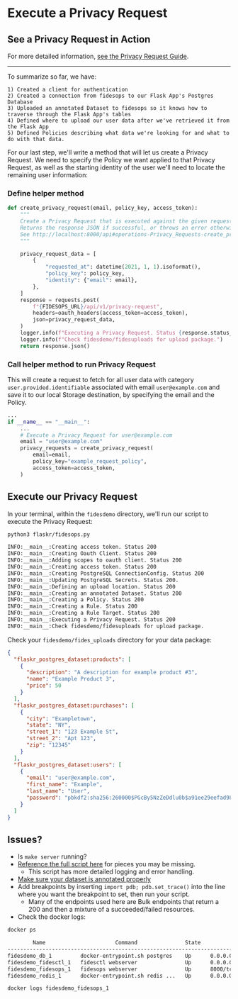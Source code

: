 # Execute a Privacy Request


## See a Privacy Request in Action 

For more detailed information, [see the Privacy Request Guide](../guides/privacy_requests.md).

---

To summarize so far, we have:


    1) Created a client for authentication
    2) Created a connection from fidesops to our Flask App's Postgres Database
    3) Uploaded an annotated Dataset to fidesops so it knows how to traverse through the Flask App's tables
    4) Defined where to upload our user data after we've retrieved it from the Flask App
    5) Defined Policies describing what data we're looking for and what to do with that data.

For our last step, we'll write a method that will let us create a Privacy Request.  We need to specify the
Policy we want applied to that Privacy Request, as well as the starting identity of the user we'll need
to locate the remaining user information:

### Define helper method
```python
def create_privacy_request(email, policy_key, access_token):
    """
    Create a Privacy Request that is executed against the given request Policy.
    Returns the response JSON if successful, or throws an error otherwise.
    See http://localhost:8000/api#operations-Privacy_Requests-create_privacy_request_api_v1_privacy_request_post
    """

    privacy_request_data = [
        {
            "requested_at": datetime(2021, 1, 1).isoformat(),
            "policy_key": policy_key,
            "identity": {"email": email},
        },
    ]
    response = requests.post(
        f"{FIDESOPS_URL}/api/v1/privacy-request",
        headers=oauth_headers(access_token=access_token),
        json=privacy_request_data,
    )
    logger.info(f"Executing a Privacy Request. Status {response.status_code}")
    logger.info(f"Check fidesdemo/fidesuploads for upload package.")
    return response.json()
```

### Call helper method to run Privacy Request

This will create a request to fetch for all user data with category `user.provided.identifiable` associated 
with email `user@example.com` and save it to our local Storage destination, by specifying the email and the Policy.

```python
...
if __name__ == "__main__":
    ...
    # Execute a Privacy Request for user@example.com
    email = "user@example.com"
    privacy_requests = create_privacy_request(
        email=email,
        policy_key="example_request_policy",
        access_token=access_token,
    )
```

## Execute our Privacy Request

In your terminal, within the `fidesdemo` directory, we'll run our script to execute the Privacy Request:

```bash
python3 flaskr/fidesops.py
```

```bash
INFO:__main__:Creating access token. Status 200
INFO:__main__:Creating Oauth Client. Status 200
INFO:__main__:Adding scopes to oauth client. Status 200
INFO:__main__:Creating access token. Status 200
INFO:__main__:Creating PostgreSQL ConnectionConfig. Status 200
INFO:__main__:Updating PostgreSQL Secrets. Status 200.
INFO:__main__:Defining an upload location. Status 200
INFO:__main__:Creating an annotated Dataset. Status 200
INFO:__main__:Creating a Policy. Status 200
INFO:__main__:Creating a Rule. Status 200
INFO:__main__:Creating a Rule Target. Status 200
INFO:__main__:Executing a Privacy Request. Status 200
INFO:__main__:Check fidesdemo/fidesuploads for upload package.
```

Check your `fidesdemo/fides_uploads` directory for your data package:

```json
{
  "flaskr_postgres_dataset:products": [
    {
      "description": "A description for example product #3",
      "name": "Example Product 3",
      "price": 50
    }
  ],
  "flaskr_postgres_dataset:purchases": [
    {
      "city": "Exampletown",
      "state": "NY",
      "street_1": "123 Example St",
      "street_2": "Apt 123",
      "zip": "12345"
    }
  ],
  "flaskr_postgres_dataset:users": [
    {
      "email": "user@example.com",
      "first_name": "Example",
      "last_name": "User",
      "password": "pbkdf2:sha256:260000$PGcBy5NzZeDdlu0b$a91ee29eefad98920fe47a6ef4d53b5abffe593300f766f02de041af93ae51f8"
    }
  ]
}
```

## Issues?
- Is `make server` running?
- [Reference the full script here](https://github.com/ethyca/fidesdemo/blob/main/flaskr/fidesops.py) for pieces you may be missing.
    - This script has more detailed logging and error handling.
- [Make sure your dataset is annotated properly](https://github.com/ethyca/fidesdemo/blob/main/fides_resources/flaskr_postgres_dataset.yml)
- Add breakpoints by inserting `import pdb; pdb.set_trace()` into the line where you want the breakpoint to set, then run your script.
    - Many of the endpoints used here are Bulk endpoints that return a 200 and then a mixture of a succeeded/failed resources.
- Check the docker logs:
```bash
docker ps
```
```bash
        Name                      Command               State                         Ports
------------------------------------------------------------------------------------------------------------------
fidesdemo_db_1         docker-entrypoint.sh postgres    Up      0.0.0.0:5432->5432/tcp,:::5432->5432/tcp
fidesdemo_fidesctl_1   fidesctl webserver               Up      0.0.0.0:8080->8080/tcp,:::8080->8080/tcp
fidesdemo_fidesops_1   fidesops webserver               Up      8000/tcp, 0.0.0.0:8000->8080/tcp,:::8000->8080/tcp
fidesdemo_redis_1      docker-entrypoint.sh redis ...   Up      0.0.0.0:6379->6379/tcp,:::6379->6379/tcp 
```
```bash
docker logs fidesdemo_fidesops_1
```